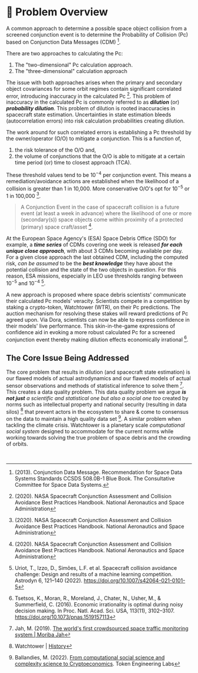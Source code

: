 # 🤔 Problem Overview

A common approach to determine a possible space object collision from a screened conjunction event is to determine the Probability of Collision (Pc) based on Conjunction Data Messages (CDM) [^1]. 

There are two approaches to calculating the Pc: 
1. The "two-dimensional" Pc calculation approach.
2. The "three-dimensional" calculation approach

The issue with both approaches arises when the primary and secondary object covariances for some orbit regimes contain significant correlated error, introducing inaccuracy in the calculated Pc [^2]. This problem of inaccuracy in the calculated Pc is commonly referred to as _**dilution**_ (or) _**probability dilution**_. This problem of dilution is rooted inaccuracies in spacecraft state estimation. Uncertainties in state estimation bleeds (autocorrelation errors) into risk calculation probabilities creating dilution.

The work around for such correlated errors is establishing a Pc threshold by the owner/operator (O/O) to mitigate a conjunction. This is a function of,

1. the risk tolerance of the O/O and,
2. the volume of conjunctions that the O/O is able to mitigate at a certain time period (or) time to closest approach (TCA).

These threshold values tend to be $10^{-4}$ per conjunction event. This means a remediation/avoidance actions are established when the likelihood of a collision is greater than 1 in 10,000. More conservative O/O's opt for $10^{-5}$ or 1 in 100,000 [^2].

> A Conjunction Event in the case of spacecraft collision is a future event (at least a week in advance) where the likelihood of one or more (secondary(s)) space objects come within proximity of a protected (primary) space craft/asset [^2].

At the European Space Agency's (ESA) Space Debris Office (SDO) for example, a _**time series**_ of CDMs covering one week is released _**for each unique close approach**_, with about 3 CDMs becoming available per day. For a given close approach the last obtained CDM, including the computed risk, _can be assumed_ to be the _**best knowledge**_ they have about the potential collision and the state of the two objects in question. For this reason, ESA missions, especially in LEO use thresholds ranging between $10^{-5}$ and $10^{-4}$ [^3]. 

A new approach is proposed where space debris scientists' communicate their calculated Pc models' veracity. Scientists compete in a competition by staking a crypto-token, Watchtower (WTR), on their Pc predictions. The auction mechanism for resolving these stakes will reward predictions of Pc agreed upon. Via Dora, scientists can now be able to express confidence in their models' live performance. This skin-in-the-game expressions of confidence aid in evoking a more robust calculated Pc for a screened conjunction event thereby making dilution effects economically irrational [^4].

## The Core Issue Being Addressed

The core problem that results in dilution (and spacecraft state estimation) is our flawed models of actual astrodynamics and our flawed models of actual sensor observations and methods of statistical inference to solve them [^5]. This creates a data quality problem. This data quality problem we argue _**is not just**_ _a scientific and statistical one but also a social one too_ created by norms such as intellectual property and national security (resulting in data silos) [^6] that prevent actors in the ecosystem to share & come to consensus on the data to maintain a high quality data set [^7]. A similar problem when tackling the climate crisis. Watchtower is a planetary scale _computational social system_ designed to accommodate for the current norms while working towards solving the true problem of space debris and the crowding of orbits.

</br>


[^1]: (2013). Conjunction Data Message. Recommendation for Space Data Systems Standards CCSDS 508.0B-1 Blue Book. The Consultative Committee for Space Data Systems.

[^2]: (2020). NASA Spacecraft Conjunction Assessment and Collision Avoidance Best Practices Handbook. National Aeronautics and Space Administration

[^3]: Uriot, T., Izzo, D., Simões, L.F. et al. Spacecraft collision avoidance challenge: Design and results of a machine learning competition. Astrodyn 6, 121–140 (2022). https://doi.org/10.1007/s42064-021-0101-5 

[^4]: Tsetsos, K., Moran, R., Moreland, J., Chater, N., Usher, M., & Summerfield, C. (2016). Economic irrationality is optimal during noisy decision making. In Proc. Natl. Acad. Sci. USA, 113(11), 3102–3107. https://doi.org/10.1073/pnas.1519157113

[^5]: Jah, M. (2019). [The world's first crowdsourced space traffic monitoring system | Moriba Jah](https://www.youtube.com/watch?v=Ta8KBJ4BTNg) 

[^6]: Watchtower | [History](https://metasolis.gitbook.io/watchtower/introduction/history)

[^7]: Ballandies, M. (2022). [From computational social science and complexity science to Cryptoeconomics](https://www.youtube.com/watch?v=IrPv5bwUDEM). Token Engineering Labs